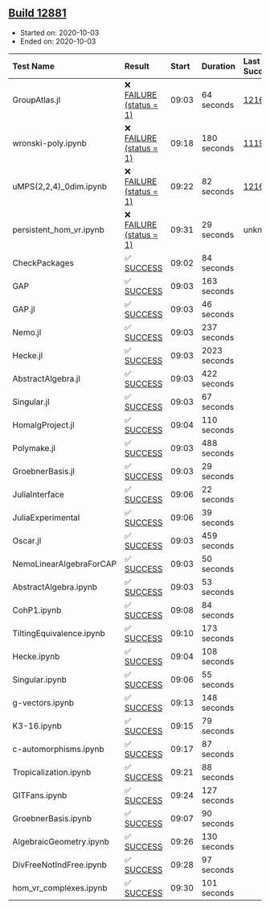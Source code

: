 ## [Build 12881](https://oscarci.mathematik.uni-kl.de/job/oscar/12881/)

* Started on: 2020-10-03
* Ended on: 2020-10-03

| Test Name    | Result | Start | Duration | Last Success | First Failure |
|:-------------|:-------|:------|:---------|:-------------|:--------------|
| GroupAtlas.jl | ❌ [FAILURE (status = 1)](https://oscarci.mathematik.uni-kl.de/job/oscar/12881/artifact/logs/build-12881/GroupAtlas.jl.log) | 09:03 | 64 seconds | [12167](https://oscarci.mathematik.uni-kl.de/job/oscar/12167/) | [12168](https://oscarci.mathematik.uni-kl.de/job/oscar/12168/) |
| wronski-poly.ipynb | ❌ [FAILURE (status = 1)](https://oscarci.mathematik.uni-kl.de/job/oscar/12881/artifact/logs/build-12881/wronski-poly.ipynb.log) | 09:18 | 180 seconds | [11192](https://oscarci.mathematik.uni-kl.de/job/oscar/11192/) | [11193](https://oscarci.mathematik.uni-kl.de/job/oscar/11193/) |
| uMPS(2,2,4)_0dim.ipynb | ❌ [FAILURE (status = 1)](https://oscarci.mathematik.uni-kl.de/job/oscar/12881/artifact/logs/build-12881/uMPS-2-2-4-_0dim.ipynb.log) | 09:22 | 82 seconds | [12167](https://oscarci.mathematik.uni-kl.de/job/oscar/12167/) | [12168](https://oscarci.mathematik.uni-kl.de/job/oscar/12168/) |
| persistent_hom_vr.ipynb | ❌ [FAILURE (status = 1)](https://oscarci.mathematik.uni-kl.de/job/oscar/12881/artifact/logs/build-12881/persistent_hom_vr.ipynb.log) | 09:31 | 29 seconds | unknown | unknown |
| CheckPackages | ✅ [SUCCESS](https://oscarci.mathematik.uni-kl.de/job/oscar/12881/artifact/logs/build-12881/CheckPackages.log) | 09:02 | 84 seconds |  |  |
| GAP | ✅ [SUCCESS](https://oscarci.mathematik.uni-kl.de/job/oscar/12881/artifact/logs/build-12881/GAP.log) | 09:03 | 163 seconds |  |  |
| GAP.jl | ✅ [SUCCESS](https://oscarci.mathematik.uni-kl.de/job/oscar/12881/artifact/logs/build-12881/GAP.jl.log) | 09:03 | 46 seconds |  |  |
| Nemo.jl | ✅ [SUCCESS](https://oscarci.mathematik.uni-kl.de/job/oscar/12881/artifact/logs/build-12881/Nemo.jl.log) | 09:03 | 237 seconds |  |  |
| Hecke.jl | ✅ [SUCCESS](https://oscarci.mathematik.uni-kl.de/job/oscar/12881/artifact/logs/build-12881/Hecke.jl.log) | 09:03 | 2023 seconds |  |  |
| AbstractAlgebra.jl | ✅ [SUCCESS](https://oscarci.mathematik.uni-kl.de/job/oscar/12881/artifact/logs/build-12881/AbstractAlgebra.jl.log) | 09:03 | 422 seconds |  |  |
| Singular.jl | ✅ [SUCCESS](https://oscarci.mathematik.uni-kl.de/job/oscar/12881/artifact/logs/build-12881/Singular.jl.log) | 09:03 | 67 seconds |  |  |
| HomalgProject.jl | ✅ [SUCCESS](https://oscarci.mathematik.uni-kl.de/job/oscar/12881/artifact/logs/build-12881/HomalgProject.jl.log) | 09:04 | 110 seconds |  |  |
| Polymake.jl | ✅ [SUCCESS](https://oscarci.mathematik.uni-kl.de/job/oscar/12881/artifact/logs/build-12881/Polymake.jl.log) | 09:03 | 488 seconds |  |  |
| GroebnerBasis.jl | ✅ [SUCCESS](https://oscarci.mathematik.uni-kl.de/job/oscar/12881/artifact/logs/build-12881/GroebnerBasis.jl.log) | 09:03 | 29 seconds |  |  |
| JuliaInterface | ✅ [SUCCESS](https://oscarci.mathematik.uni-kl.de/job/oscar/12881/artifact/logs/build-12881/JuliaInterface.log) | 09:06 | 22 seconds |  |  |
| JuliaExperimental | ✅ [SUCCESS](https://oscarci.mathematik.uni-kl.de/job/oscar/12881/artifact/logs/build-12881/JuliaExperimental.log) | 09:06 | 39 seconds |  |  |
| Oscar.jl | ✅ [SUCCESS](https://oscarci.mathematik.uni-kl.de/job/oscar/12881/artifact/logs/build-12881/Oscar.jl.log) | 09:03 | 459 seconds |  |  |
| NemoLinearAlgebraForCAP | ✅ [SUCCESS](https://oscarci.mathematik.uni-kl.de/job/oscar/12881/artifact/logs/build-12881/NemoLinearAlgebraForCAP.log) | 09:03 | 50 seconds |  |  |
| AbstractAlgebra.ipynb | ✅ [SUCCESS](https://oscarci.mathematik.uni-kl.de/job/oscar/12881/artifact/logs/build-12881/AbstractAlgebra.ipynb.log) | 09:03 | 53 seconds |  |  |
| CohP1.ipynb | ✅ [SUCCESS](https://oscarci.mathematik.uni-kl.de/job/oscar/12881/artifact/logs/build-12881/CohP1.ipynb.log) | 09:08 | 84 seconds |  |  |
| TiltingEquivalence.ipynb | ✅ [SUCCESS](https://oscarci.mathematik.uni-kl.de/job/oscar/12881/artifact/logs/build-12881/TiltingEquivalence.ipynb.log) | 09:10 | 173 seconds |  |  |
| Hecke.ipynb | ✅ [SUCCESS](https://oscarci.mathematik.uni-kl.de/job/oscar/12881/artifact/logs/build-12881/Hecke.ipynb.log) | 09:04 | 108 seconds |  |  |
| Singular.ipynb | ✅ [SUCCESS](https://oscarci.mathematik.uni-kl.de/job/oscar/12881/artifact/logs/build-12881/Singular.ipynb.log) | 09:06 | 55 seconds |  |  |
| g-vectors.ipynb | ✅ [SUCCESS](https://oscarci.mathematik.uni-kl.de/job/oscar/12881/artifact/logs/build-12881/g-vectors.ipynb.log) | 09:13 | 148 seconds |  |  |
| K3-16.ipynb | ✅ [SUCCESS](https://oscarci.mathematik.uni-kl.de/job/oscar/12881/artifact/logs/build-12881/K3-16.ipynb.log) | 09:15 | 79 seconds |  |  |
| c-automorphisms.ipynb | ✅ [SUCCESS](https://oscarci.mathematik.uni-kl.de/job/oscar/12881/artifact/logs/build-12881/c-automorphisms.ipynb.log) | 09:17 | 87 seconds |  |  |
| Tropicalization.ipynb | ✅ [SUCCESS](https://oscarci.mathematik.uni-kl.de/job/oscar/12881/artifact/logs/build-12881/Tropicalization.ipynb.log) | 09:21 | 88 seconds |  |  |
| GITFans.ipynb | ✅ [SUCCESS](https://oscarci.mathematik.uni-kl.de/job/oscar/12881/artifact/logs/build-12881/GITFans.ipynb.log) | 09:24 | 127 seconds |  |  |
| GroebnerBasis.ipynb | ✅ [SUCCESS](https://oscarci.mathematik.uni-kl.de/job/oscar/12881/artifact/logs/build-12881/GroebnerBasis.ipynb.log) | 09:07 | 90 seconds |  |  |
| AlgebraicGeometry.ipynb | ✅ [SUCCESS](https://oscarci.mathematik.uni-kl.de/job/oscar/12881/artifact/logs/build-12881/AlgebraicGeometry.ipynb.log) | 09:26 | 130 seconds |  |  |
| DivFreeNotIndFree.ipynb | ✅ [SUCCESS](https://oscarci.mathematik.uni-kl.de/job/oscar/12881/artifact/logs/build-12881/DivFreeNotIndFree.ipynb.log) | 09:28 | 97 seconds |  |  |
| hom_vr_complexes.ipynb | ✅ [SUCCESS](https://oscarci.mathematik.uni-kl.de/job/oscar/12881/artifact/logs/build-12881/hom_vr_complexes.ipynb.log) | 09:30 | 101 seconds |  |  |
